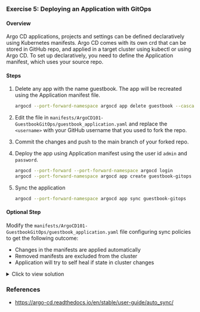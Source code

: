 ### Exercise 5: Deploying an Application with GitOps

#### Overview

Argo CD applications, projects and settings can be defined declaratively using Kubernetes manifests. Argo CD comes with its own crd that can be stored in GitHub repo, and applied in a target cluster using kubectl or using Argo CD.
To set up declaratively, you need to define the Application manifest, which uses your source repo.

#### Steps

1. Delete any app with the name guestbook. The app will be recreated using the Application manifest file.
    ```sh
    argocd --port-forward-namespace argocd app delete guestbook --cascade
    ```
1. Edit the file in `manifests/ArgoCD101-GuestbookGitOps/guestbook_application.yaml` and replace the `<username>` with your GitHub username that you used to fork the repo.
1. Commit the changes and push to the main branch of your forked repo.
1. Deploy the app using Application manifest using the user id `admin` and `password`.

    ```sh
    argocd --port-forward --port-forward-namespace argocd login
    argocd --port-forward-namespace argocd app create guestbook-gitops --repo "https://github.com/$WORKSHOP_USER/ArgoCDRollouts" --path manifests/ArgoCD101-GuestbookGitOps --dest-namespace default --dest-server https://kubernetes.default.svc
    ```

1. Sync the application

    ```sh
    argocd --port-forward-namespace argocd app sync guestbook-gitops
    ```

#### Optional Step

Modify the `manifests/ArgoCD101-GuestbookGitOps/guestbook_application.yaml` file configuring sync policies to get the following outcome:
- Changes in the manifests are applied automatically
- Removed manifests are excluded from the cluster
- Application will try to self heal if state in cluster changes


<details>
<summary>Click to view solution</summary>
<ol>
<li>Edit the  manifests/ArgoCD101-GuestbookGitOps/guestbook_application.yaml and add the following code in the manifest path spec.syncPolicy.

```yaml
syncPolicy:
  automated:
    prune: true
    selfHeal: true
```
</li>
<li>Commit the changes and push to the main branch of your forked repo.</li>
<li>Apply the new manifest to Argo CD.

```
argocd --port-forward-namespace argocd app sync guestbook-gitops
```
</li>
<li>Verify the Sync policy from the Argo CD UI.</li>
</ol>
</details>

### References
- https://argo-cd.readthedocs.io/en/stable/user-guide/auto_sync/
